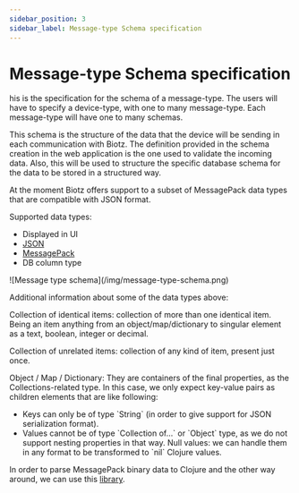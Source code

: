 ```yaml
---
sidebar_position: 3
sidebar_label: Message-type Schema specification
---
```

# Message-type Schema specification

his is the specification for the schema of a message-type. The users will have to specify a device-type, with one to many message-type. Each message-type will have one to many schemas.

This schema is the structure of the data that the device will be sending in each communication with Biotz. The definition provided in the schema creation in the web application is the one used to validate the incoming data. Also, this will be used to structure the specific database schema for the data to be stored in a structured way.

At the moment Biotz offers support to a subset of MessagePack data types that are compatible with JSON format. 

Supported data types:

- Displayed in UI
- <a href="https://json-schema.org/draft/2020-12/json-schema-core#name-instance-data-model/" target="_self">JSON</a>
- <a href="https://msgpack.org/#core-types/" target="_self">MessagePack</a>
- DB column type
<div class="tutorial-image-container">
    ![Message type schema](/img/message-type-schema.png)
</div>

Additional information about some of the data types above:

Collection of identical items: collection of more than one identical item. Being an item anything from an object/map/dictionary to singular element as a text, boolean, integer or decimal.

Collection of unrelated items: collection of any kind of item, present just once.

Object / Map / Dictionary: They are containers of the final properties, as the Collections-related type. In this case, we only expect key-value pairs as children elements that are like following:

- Keys can only be of type \`String` (in order to give support for JSON serialization format).
- Values cannot be of type \`Collection of…\` or \`Object\` type, as we do not support nesting properties in that way.
Null values: we can handle them in any format to be transformed to \`nil` Clojure values.

In order to parse MessagePack binary data to Clojure and the other way around, we can use this <a href="https://github.com/edma2/clojure-msgpack/" target="_self">library</a>.